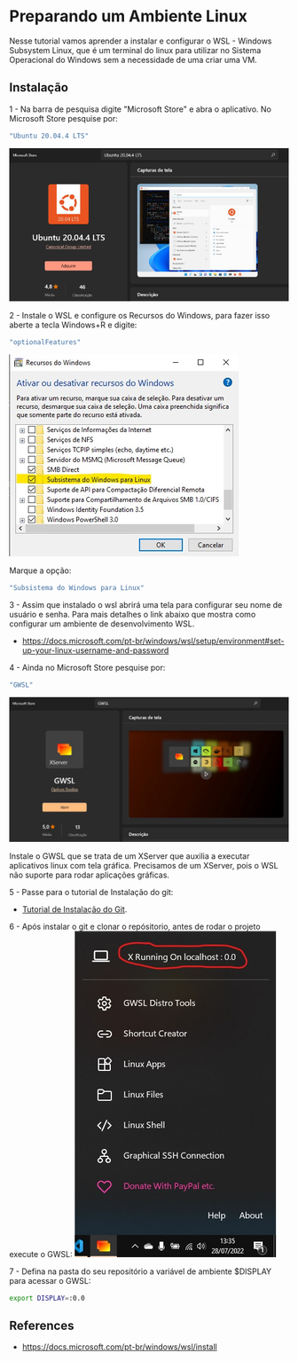 # Preparando um Ambiente Linux
Nesse tutorial vamos aprender a instalar e configurar o WSL - Windows Subsystem Linux, que é um terminal do linux para utilizar no Sistema Operacional do Windows sem a necessidade de uma criar uma VM.

## Instalação

1 - Na barra de pesquisa digite "Microsoft Store" e abra o aplicativo. No Microsoft Store pesquise por:  
```bash
"Ubuntu 20.04.4 LTS"   
```
<img src="imagens/ubuntu.jpg" alt="Ubuntu 20.04.4 LTS"/>


2 - Instale o WSL e configure os Recursos do Windows, para fazer isso aberte a tecla Windows+R e digite:
```bash
"optionalFeatures"
```
<img src="imagens/config.jpg" alt="Recurso do Windows"/>


Marque a opção:
```bash
"Subsistema do Windows para Linux"
```
3 - Assim que instalado o wsl abrirá uma tela para configurar seu nome de usuário e senha. Para mais detalhes o link abaixo que mostra como configurar um ambiente de desenvolvimento WSL.  
- https://docs.microsoft.com/pt-br/windows/wsl/setup/environment#set-up-your-linux-username-and-password


4 - Ainda no Microsoft Store pesquise por:
```bash
"GWSL"
```
<img src="imagens/xserver.jpg" alt="XServer"/>

Instale o GWSL que se trata de um XServer que auxilia a executar aplicativos linux com tela gráfica. Precisamos de um XServer, pois o WSL não suporte para rodar aplicações gráficas.


5 - Passe para o tutorial de Instalação do git:

- [Tutorial de Instalação do Git](/tutoriais/gerador-asda/INSTALARGIT.md).


6 - Após instalar o git e clonar o repósitorio, antes de rodar o projeto execute o GWSL:
<img src="imagens/gwsl.jpg" alt="XServer"/>

7 - Defina na pasta do seu repositório a variável de ambiente $DISPLAY para acessar o GWSL:

```bash
export DISPLAY=:0.0 
```

## References ##
- https://docs.microsoft.com/pt-br/windows/wsl/install

